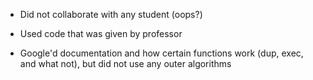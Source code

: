 * Did not collaborate with any student (oops?)

* Used code that was given by professor

* Google'd documentation and how certain functions work (dup, exec, and what not), but did not use any outer algorithms